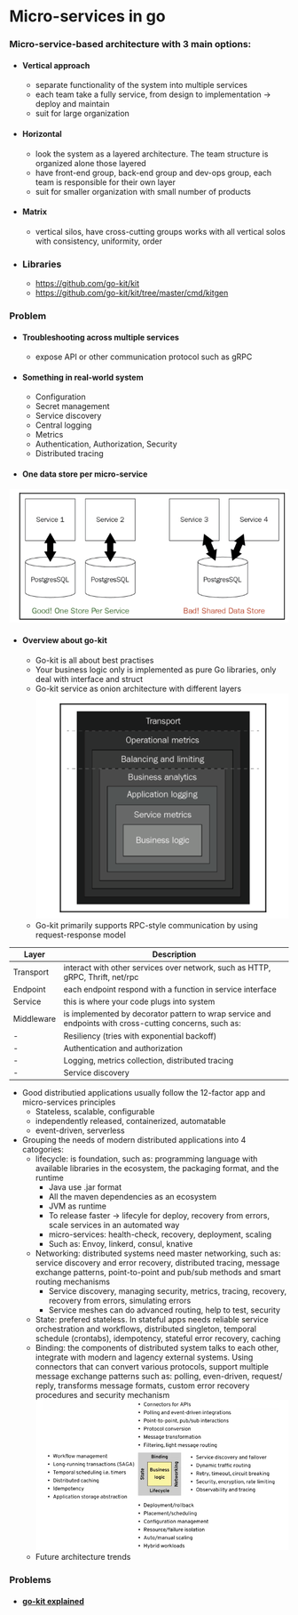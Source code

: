 # Micro-services in go

### Micro-service-based architecture with 3 main options:
* #### Vertical approach
    - separate functionality of the system into multiple services
    - each team take a fully service, from design to implementation -> deploy and maintain 
    - suit for large organization
* #### Horizontal
    - look the system as a layered architecture. The team structure is organized alone those layered
    - have front-end group, back-end group and dev-ops group, each team is responsible for their own layer 
    - suit for smaller organization with small number of products 
* #### Matrix
    - vertical silos, have cross-cutting groups works with all vertical solos with consistency, uniformity, order

* ### Libraries
    - https://github.com/go-kit/kit
    - https://github.com/go-kit/kit/tree/master/cmd/kitgen
### Problem
* #### Troubleshooting across multiple services
    - expose API or other communication protocol such as gRPC 
* #### Something in real-world system
    - Configuration
    - Secret management
    - Service discovery
    - Central logging
    - Metrics
    - Authentication, Authorization, Security
    - Distributed tracing
* #### One data store per micro-service
![Data](../media/oneDataStorePerService.png)
* #### Overview about go-kit
    - Go-kit is all about best practises
    - Your business logic only is implemented as pure Go libraries, only deal with interface and struct 
    - Go-kit service as onion architecture with different layers 
    ![Onion architecture](../media/onionArchitectureInGoKit.png)
    - Go-kit primarily supports RPC-style communication by using request-response model

Layer | Description |
--- | --- |
Transport   | interact with other services over network, such as HTTP, gRPC, Thrift, net/rpc |
Endpoint    | each endpoint respond with a function in service interface 
Service     | this is where your code plugs into system 
Middleware  |is implemented by decorator pattern to wrap service and endpoints with cross-cutting concerns, such as: 
           -| Resiliency (tries with exponential backoff)
           -| Authentication and authorization
           -| Logging, metrics collection, distributed tracing
           -| Service discovery
- Good distributied applications usually follow the 12-factor app and micro-services principles 
    - Stateless, scalable, configurable 
    - independently released, containerized, automatable
    - event-driven, serverless 
- Grouping the needs of modern distributed applications into 4 catogories:
    - lifecycle: is foundation, such as: programming language with available libraries in the ecosystem, the packaging format, and the runtime
        - Java use .jar format
        - All the maven dependencies as an ecosystem 
        - JVM as runtime
        - To release faster -> lifecyle for deploy, recovery from errors, scale services in an automated way 
        - micro-services: health-check, recovery, deployment, scaling 
        - Such as: Envoy, linkerd, consul, knative
    - Networking: distributed systems need master networking, such as: service discovery and error recovery, distributed tracing, message exchange patterns, point-to-point and pub/sub methods and smart routing mechanisms
        - Service discovery, managing security, metrics, tracing, recovery, recovery from errors, simulating errors
        - Service meshes can do advanced routing, help to test, security 
    - State: prefered stateless. In stateful apps needs reliable service orchestration and workflows, distributed singleton, temporal schedule (crontabs), idempotency, stateful error recovery, caching 
    - Binding: the components of distributed system talks to each other, integrate with modern and lagency external systems. Using connectors that can convert various protocols, support multiple message exchange patterns such as: polling, even-driven, request/ reply, transforms message formats, custom error recovery procedures and security mechanism  
    ![Distributed application categories](../media/distributed_app_categories.png)
    - Future architecture trends
### Problems
* #### [go-kit explained](gokitExplained.md)